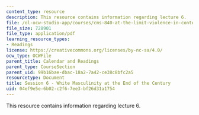 ```yaml
---
content_type: resource
description: This resource contains information regarding lecture 6.
file: /ol-ocw-studio-app/courses/cms-840-at-the-limit-violence-in-contemporary-representation-fall-2013/04ef9e5e6b02c2f67ee3bf26d31a1754_MITCMS_840F13_Session_6.pdf
file_size: 728901
file_type: application/pdf
learning_resource_types:
- Readings
license: https://creativecommons.org/licenses/by-nc-sa/4.0/
ocw_type: OCWFile
parent_title: Calendar and Readings
parent_type: CourseSection
parent_uid: 99b16bae-dbac-18a2-7a42-ce38c8bfc2a5
resourcetype: Document
title: Session 6 - White Masculinity at the End of the Century
uid: 04ef9e5e-6b02-c2f6-7ee3-bf26d31a1754
---
```

This resource contains information regarding lecture 6.